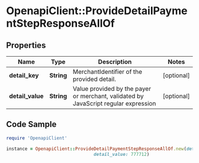 # OpenapiClient::ProvideDetailPaymentStepResponseAllOf

## Properties

Name | Type | Description | Notes
------------ | ------------- | ------------- | -------------
**detail_key** | **String** | MerchantIdentifier of the provided detail. | [optional] 
**detail_value** | **String** | Value provided by the payer or merchant, validated by JavaScript regular expression | [optional] 

## Code Sample

```ruby
require 'OpenapiClient'

instance = OpenapiClient::ProvideDetailPaymentStepResponseAllOf.new(detail_key: BLIK_CODE,
                                 detail_value: 777712)
```


